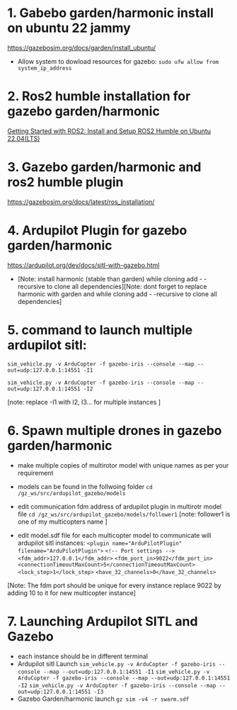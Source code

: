 # 1. Gabebo garden/harmonic install on ubuntu 22 jammy
https://gazebosim.org/docs/garden/install_ubuntu/

* Allow system to dowload resources for gazebo:
``` sudo ufw allow from system_ip_address ```

# 2. Ros2 humble installation for gazebo garden/harmonic
[Getting Started with ROS2: Install and Setup ROS2 Humble on Ubuntu 22.04(LTS)](https://medium.com/spinor/getting-started-with-ros2-install-and-setup-ros2-humble-on-ubuntu-22-04-lts-ad718d4a3ac2)

# 3. Gazebo garden/harmonic and ros2 humble plugin
https://gazebosim.org/docs/latest/ros_installation/

# 4. Ardupilot Plugin for gazebo garden/harmonic 
https://ardupilot.org/dev/docs/sitl-with-gazebo.html

* [Note: install harmonic (stable than garden) while cloning add  - -recursive to clone all dependencies][Note: dont forget to replace harmonic with garden and while cloning add  - -recursive to clone all dependencies]

# 5. command to launch multiple ardupilot sitl:

``` sim_vehicle.py -v ArduCopter -f gazebo-iris --console --map --out=udp:127.0.0.1:14551 -I1 ```

``` sim_vehicle.py -v ArduCopter -f gazebo-iris --console --map --out=udp:127.0.0.1:14551 -I2 ```

[note: replace -I1 with I2, I3… for multiple instances ]

# 6. Spawn multiple drones in gazebo garden/harmonic
* make multiple copies of multirotor model with unique names as per your requirement
* models can be found in the follwoing folder
  ```cd /gz_ws/src/ardupilot_gazebo/models```
* edit communication fdm address of ardupilot plugin in multirotr model file
``` cd /gz_ws/src/ardupilot_gazebo/models/follower1 ```
[note: follower1 is one of my multicopters name ]

* edit model.sdf file for each multicopter model to communicate will ardupilot sitl instances:
  ``` <plugin name="ArduPilotPlugin" ```
      ```filename="ArduPilotPlugin">```
      ```<!-- Port settings -->```
      ```<fdm_addr>127.0.0.1</fdm_addr>```
      ```<fdm_port_in>9022</fdm_port_in>```
      ```<connectionTimeoutMaxCount>5</connectionTimeoutMaxCount>```
      ```<lock_step>1</lock_step>```
      ```<have_32_channels>0</have_32_channels> ```

[Note: The fdm port should be unique for every instance replace 9022 by adding 10 to it for new multicopter instance]

# 7. Launching Ardupilot SITL and Gazebo
* each instance should be in different terminal
* Ardupilot sitl Launch
``` sim_vehicle.py -v ArduCopter -f gazebo-iris --console --map --out=udp:127.0.0.1:14551 -I1 ```
``` sim_vehicle.py -v ArduCopter -f gazebo-iris --console --map --out=udp:127.0.0.1:14551 -I2 ```
``` sim_vehicle.py -v ArduCopter -f gazebo-iris --console --map --out=udp:127.0.0.1:14551 -I3 ```
* Gazebo Garden/harmonic launch
``` gz sim -v4 -r swarm.sdf ```


  

